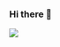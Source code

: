 ### Hi there 👋

<img src="https://github-readme-linkedin.vercel.app/[METHOD]?username=[neerav1515]" />
